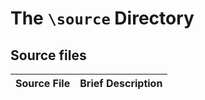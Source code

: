 # The `\source` Directory

## Source files
| Source File | Brief Description|
|---------------| -----------------|
